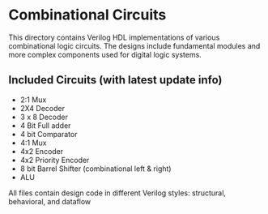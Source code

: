 # Combinational Circuits

This directory contains Verilog HDL implementations of various combinational logic circuits. The designs include fundamental modules and more complex components used for digital logic systems.

## Included Circuits (with latest update info)

- 2:1 Mux  
- 2X4 Decoder  
- 3 x 8 Decoder  
- 4 Bit Full adder  
- 4 bit Comparator  
- 4:1 Mux  
- 4x2 Encoder  
- 4x2 Priority Encoder  
- 8 bit Barrel Shifter (combinational left & right)  
- ALU  

All files contain design code in different Verilog styles: structural, behavioral, and dataflow




